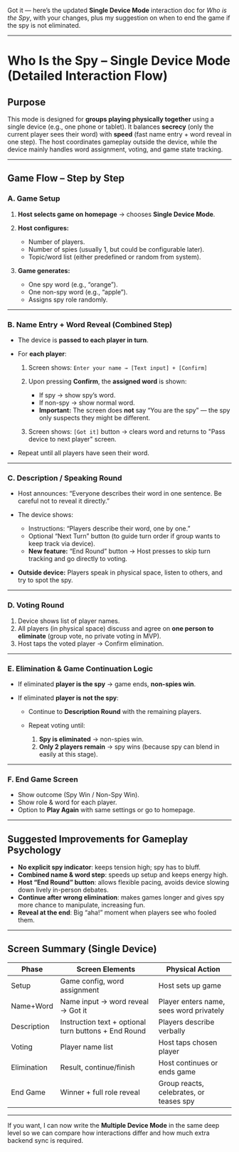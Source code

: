Got it — here’s the updated **Single Device Mode** interaction doc for *Who is the Spy*, with your changes, plus my suggestion on when to end the game if the spy is not eliminated.

---

# Who Is the Spy – Single Device Mode (Detailed Interaction Flow)

## Purpose

This mode is designed for **groups playing physically together** using a single device (e.g., one phone or tablet).
It balances **secrecy** (only the current player sees their word) with **speed** (fast name entry + word reveal in one step).
The host coordinates gameplay outside the device, while the device mainly handles word assignment, voting, and game state tracking.

---

## Game Flow – Step by Step

### **A. Game Setup**

1. **Host selects game on homepage** → chooses **Single Device Mode**.
2. **Host configures:**

   * Number of players.
   * Number of spies (usually 1, but could be configurable later).
   * Topic/word list (either predefined or random from system).
3. **Game generates:**

   * One spy word (e.g., “orange”).
   * One non-spy word (e.g., “apple”).
   * Assigns spy role randomly.

---

### **B. Name Entry + Word Reveal (Combined Step)**

* The device is **passed to each player in turn**.
* For **each player**:

  1. Screen shows:
     `Enter your name → [Text input] + [Confirm]`
  2. Upon pressing **Confirm**, the **assigned word** is shown:

     * If spy → show spy’s word.
     * If non-spy → show normal word.
     * **Important:** The screen does **not** say “You are the spy” — the spy only suspects they might be different.
  3. Screen shows:
     `[Got it]` button → clears word and returns to "Pass device to next player" screen.
* Repeat until all players have seen their word.

---

### **C. Description / Speaking Round**

* Host announces:
  “Everyone describes their word in one sentence. Be careful not to reveal it directly.”
* The device shows:

  * Instructions: “Players describe their word, one by one.”
  * Optional “Next Turn” button (to guide turn order if group wants to keep track via device).
  * **New feature:** “End Round” button → Host presses to skip turn tracking and go directly to voting.
* **Outside device:**
  Players speak in physical space, listen to others, and try to spot the spy.

---

### **D. Voting Round**

1. Device shows list of player names.
2. All players (in physical space) discuss and agree on **one person to eliminate** (group vote, no private voting in MVP).
3. Host taps the voted player → Confirm elimination.

---

### **E. Elimination & Game Continuation Logic**

* If eliminated **player is the spy** → game ends, **non-spies win**.
* If eliminated **player is not the spy**:

  * Continue to **Description Round** with the remaining players.
  * Repeat voting until:

    1. **Spy is eliminated** → non-spies win.
    2. **Only 2 players remain** → spy wins (because spy can blend in easily at this stage).

---

### **F. End Game Screen**

* Show outcome (Spy Win / Non-Spy Win).
* Show role & word for each player.
* Option to **Play Again** with same settings or go to homepage.

---

## Suggested Improvements for Gameplay Psychology

* **No explicit spy indicator**: keeps tension high; spy has to bluff.
* **Combined name & word step**: speeds up setup and keeps energy high.
* **Host “End Round” button**: allows flexible pacing, avoids device slowing down lively in-person debates.
* **Continue after wrong elimination**: makes games longer and gives spy more chance to manipulate, increasing fun.
* **Reveal at the end**: Big “aha!” moment when players see who fooled them.

---

## Screen Summary (Single Device)

| Phase       | Screen Elements                                      | Physical Action                         |
| ----------- | ---------------------------------------------------- | --------------------------------------- |
| Setup       | Game config, word assignment                         | Host sets up game                       |
| Name+Word   | Name input → word reveal → Got it                    | Player enters name, sees word privately |
| Description | Instruction text + optional turn buttons + End Round | Players describe verbally               |
| Voting      | Player name list                                     | Host taps chosen player                 |
| Elimination | Result, continue/finish                              | Host continues or ends game             |
| End Game    | Winner + full role reveal                            | Group reacts, celebrates, or teases spy |

---

If you want, I can now write the **Multiple Device Mode** in the same deep level so we can compare how interactions differ and how much extra backend sync is required.
